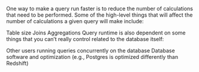 One way to make a query run faster is to reduce the number of calculations that need to be performed. Some of the high-level things that will affect the number of calculations a given query will make include:

Table size
Joins
Aggregations
Query runtime is also dependent on some things that you can’t really control related to the database itself:

Other users running queries concurrently on the database
Database software and optimization (e.g., Postgres is optimized differently than Redshift)